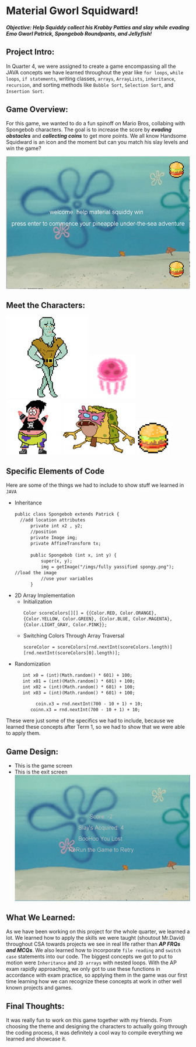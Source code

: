 # **Material Gworl Squidward!**
#### ***Objective: Help Squiddy collect his Krabby Patties and slay while evading Emo Gworl Patrick, Spongebob Roundpants, and Jellyfish!***


## **Project Intro:**
In Quarter 4, we were assigned to create a game encompassing all the JAVA concepts we have learned throughout the year like `for loops`, `while loops`, `if statements`, writing classes, `arrays`, `ArrayLists`, `inheritance`, `recursion`, and sorting methods like `Bubble Sort`, `Selection Sort`, and `Insertion Sort`. 

## **Game Overview:**
For this game, we wanted to do a fun spinoff on Mario Bros, collabing with Spongebob characters. The goal is to increase the score  by ***evading obstacles*** and ***collecting coins*** to get more points. We all know Handsome Squidward is an icon and the moment but can you match his slay levels and win the game?

![Game GIF recording](https://github.com/nancykama/materialsquidward/blob/master/Yassifyed%20Mario%20Bros/src/imgs/ezgif.com-gif-maker%20(1).gif)

## **Meet the Characters:**
![squiddy](https://github.com/nancykama/materialsquidward/blob/master/Yassifyed%20Mario%20Bros/src/imgs/squiddy_225x225.png)
![jellyfish](https://github.com/nancykama/materialsquidward/blob/master/Yassifyed%20Mario%20Bros/src/imgs/jelly-removebg-preview_1_125x120.png)
![patrick](https://github.com/nancykama/materialsquidward/blob/master/Yassifyed%20Mario%20Bros/src/imgs/emogworlpatty_150x150.png)
![spongy](https://github.com/nancykama/materialsquidward/blob/master/Yassifyed%20Mario%20Bros/src/imgs/fully_yassified_spongy_2_200x140.png)
![krabbypatty](https://github.com/nancykama/materialsquidward/blob/master/Yassifyed%20Mario%20Bros/src/imgs/material_patty-removebg-preview_2_90x90.png)

## **Specific Elements of Code**
Here are some of the things we had to include to show stuff we learned in `JAVA`
- Inheritance 
  ```
  public class Spongebob extends Patrick {
	//add location attributes
		private int x2 , y2; 
		//position  
		private Image img;
		private AffineTransform tx;

		public Spongebob (int x, int y) {
			super(x, y);
			img = getImage("/imgs/fully yassified spongy.png"); //load the image 
			//use your variables
		}
  ```
- 2D Array Implementation
  - Initialization
    ```
    Color scoreColors[][] = {{Color.RED, Color.ORANGE}, {Color.YELLOW, Color.GREEN}, {Color.BLUE, Color.MAGENTA}, {Color.LIGHT_GRAY, Color.PINK}};
    ```
  - Switching Colors Through Array Traversal
    ```
    scoreColor = scoreColors[rnd.nextInt(scoreColors.length)][rnd.nextInt(scoreColors[0].length)];
    ```
- Randomization
  ```
     int x0 = (int)(Math.random() * 601) + 100;
     int x01 = (int)(Math.random() * 601) + 100;
	 int x02 = (int)(Math.random() * 601) + 100;
	 int x03 = (int)(Math.random() * 601) + 100;
  ```
  ```
          coin.x3 = rnd.nextInt(700 - 10 + 1) + 10;
		coinn.x3 = rnd.nextInt(700 - 10 + 1) + 10;
  ```
These were just some of the specifics we had to include, because we learned these concepts after Term 1, so we had to show that we were able to apply them. 

## **Game Design:**
- This is the game screen
- This is the exit screen
  ![endscreen](https://github.com/nancykama/materialsquidward/blob/master/ezgif.com-gif-maker.gif)
## **What We Learned:**
As we have been working on this project for the whole quarter, we learned a lot. We learned how to apply the skills we were taught (shoutout Mr.David) throughout CSA towards projects we see in real life rather than ***AP FRQs and MCQs***. We also learned how to incorporate `file reading` and `switch case` statements into our code. The biggest concepts we got to put to motion were `Inheritance` and `2D arrays` with nested loops. With the AP exam rapidly approaching, we only got to use these functions in accordance with exam practice, so applying them in the game was our first time learning how we can recognize these concepts at work in other well known projects and games. 

## **Final Thoughts:**
It was really fun to work on this game together with my friends. From choosing the theme and designing the characters to actually going through the coding process, it was definitely a cool way to compile everything we learned and showcase it.
